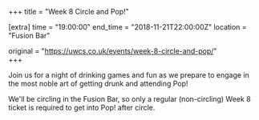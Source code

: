 +++
title = "Week 8 Circle and Pop!"

[extra]
time = "19:00:00"
end_time = "2018-11-21T22:00:00Z"
location = "Fusion Bar"

original = "https://uwcs.co.uk/events/week-8-circle-and-pop/"    
+++

Join us for a night of drinking games and fun as we prepare to engage in the most noble art of getting drunk and attending Pop\!

We'll be circling in the Fusion Bar, so only a regular (non-circling) Week 8 ticket is required to get into Pop\! after circle.

